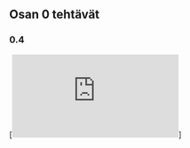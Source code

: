 ## Osan 0 tehtävät

### 0.4

[![0.4](https://github.com/amalia53/Fullstack/blob/main/part0/new_note_kaavio.pgn)]
